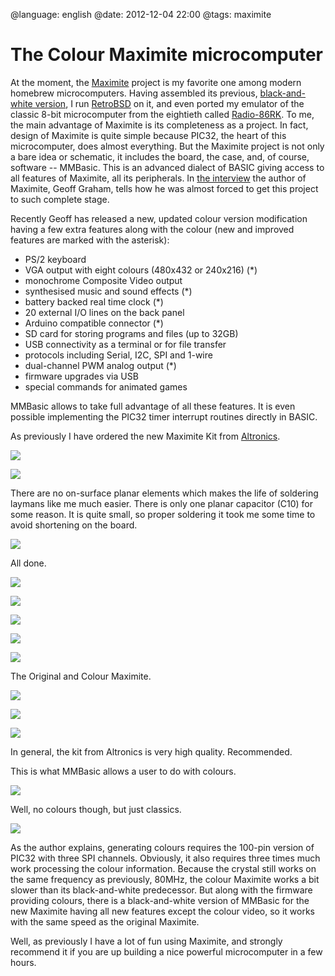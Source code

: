 @language: english
@date: 2012-12-04 22:00
@tags: maximite

The Colour Maximite microcomputer
==================================

At the moment, the [Maximite][] project is my favorite one among modern
homebrew microcomputers. Having assembled its previous,
[black-and-white version][Maximite - 8-bit nostalgia with a soldering iron],
I run [RetroBSD][] on it, and even ported my emulator of the classic
8-bit microcomputer from the eightieth called [Radio-86RK][]. To me, the
main advantage of Maximite is its completeness as a project. In fact,
design of Maximite is quite simple because PIC32, the heart of this
microcomputer, does almost everything. But the Maximite project is not
only a bare idea or schematic, it includes the board, the case, and, of
course, software -- MMBasic. This is an advanced dialect of BASIC giving
access to all features of Maximite, all its peripherals.
In [the interview][An interview with Geoff Graham] the author of Maximite,
Geoff Graham, tells how he was almost forced to get this project to such 
complete stage.

Recently Geoff has released a new, updated colour version modification
having a few extra features along with the colour (new and improved
features are marked with the asterisk):

* PS/2 keyboard
* VGA output with eight colours (480x432 or 240x216) (*)
* monochrome Composite Video output
* synthesised music and sound effects (*)
* battery backed real time clock (*)
* 20 external I/O lines on the back panel
* Arduino compatible connector (*)
* SD card for storing programs and files (up to 32GB)
* USB connectivity as a terminal or for file transfer
* protocols including Serial, I2C, SPI and 1-wire
* dual-channel PWM analog output (*)
* firmware upgrades via USB
* special commands for animated games

MMBasic allows to take full advantage of all these features. It is even
possible implementing the PIC32 timer interrupt routines directly in BASIC.

[Maximite]: http://geoffg.net/maximite.html
[Maximite - 8-bit nostalgia with a soldering iron]: /blog/english/2012/01/19/maximite-kit/
[RetroBSD]: /blog/english/2012/05/11/retrobsd-on-maximite/
[Radio-86RK]: http://www.youtube.com/watch?v=JGuYyuCkJR8
[An interview with Geoff Graham]: /blog/english/2012/08/07/interview-with-geoff-graham/

As previously I have ordered the new Maximite Kit from 
[Altronics][Maximite Colour Computer Kit].

[Maximite Colour Computer Kit]: http://www.altronics.com.au/index.asp?area=item&id=K9555

![](IMG_1221.JPG)

![](IMG_1223.JPG)

There are no on-surface planar elements which makes the life of soldering
laymans like me much easier. There is only one planar capacitor (C10) for
some reason. It is quite small, so proper soldering it took me some time
to avoid shortening on the board.
 
![](IMG_1224.JPG)

All done.

![](IMG_1266.JPG)

![](IMG_1268.JPG)

![](IMG_1269.JPG)

![](IMG_1275.JPG)

![](IMG_1276.JPG)

The Original and Colour Maximite.

![](IMG_1270.JPG)

![](IMG_1277.JPG)

![](IMG_1278.JPG)

In general, the kit from Altronics is very high quality. Recommended.

This is what MMBasic allows a user to do with colours.

![](IMG_1289.JPG)

Well, no colours though, but just classics.

![](IMG_1287.JPG)

As the author explains, generating colours requires the 100-pin version
of PIC32 with three SPI channels. Obviously, it also requires three times much
work processing the colour information. Because the crystal still works on the
same frequency as previously, 80MHz, the colour Maximite works a bit slower 
than its black-and-white predecessor. But along with the firmware providing
colours, there is a black-and-white version of MMBasic for the new Maximite
having all new features except the colour video, so it works with the same
speed as the original Maximite.

Well, as previously I have a lot of fun using Maximite, and strongly 
recommend it if you are up building a nice powerful microcomputer in a few
hours.
